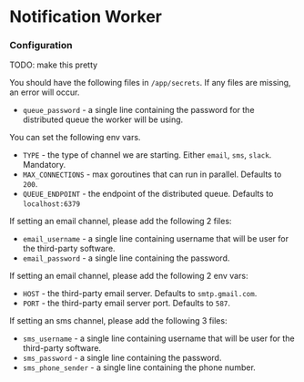 # Notification Worker

### Configuration

TODO: make this pretty

You should have the following files in `/app/secrets`. If any files are missing, an error will occur.
* `queue_password` - a single line containing the password for the distributed queue the worker will be using.

You can set the following env vars.
* `TYPE` - the type of channel we are starting. Either `email`, `sms`, `slack`. Mandatory.
* `MAX_CONNECTIONS` - max goroutines that can run in parallel. Defaults to `200`.
* `QUEUE_ENDPOINT` - the endpoint of the distributed queue. Defaults to `localhost:6379`

If setting an email channel, please add the following 2 files:
* `email_username` - a single line containing username that will be user for the third-party software.
* `email_password` - a single line containing the password.

If setting an email channel, please add the following 2 env vars:
* `HOST` - the third-party email server. Defaults to `smtp.gmail.com`.
* `PORT` - the third-party email server port. Defaults to `587`.

If setting an sms channel, please add the following 3 files:
* `sms_username` - a single line containing username that will be user for the third-party software.
* `sms_password` - a single line containing the password.
* `sms_phone_sender` - a single line containing the phone number.
